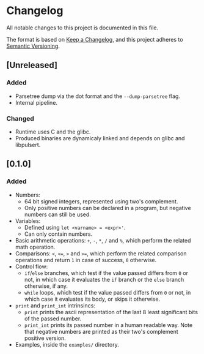 # Changelog

All notable changes to this project is documented in this file.

The format is based on [Keep a Changelog](https://keepachangelog.com/en/1.1.0/),
and this project adheres to [Semantic Versioning](https://semver.org/spec/v2.0.0.html).

## [Unreleased]

### Added

- Parsetree dump via the dot format and the `--dump-parsetree` flag.
- Internal pipeline.

### Changed

- Runtime uses C and the glibc.
- Produced binaries are dynamicaly linked and depends on glibc and libpulsert.

## [0.1.0]

### Added

- Numbers:
    - 64 bit signed integers, represented using two's complement.
    - Only positive numbers can be declared in a program, but negative numbers can still be used.
- Variables:
    - Defined using `let <varname> = <expr>'`.
    - Can only contain numbers.
- Basic arithmetic operations: `+`, `-`, `*`, `/` and `%`, which perform the related math operation.
- Comparisons: `<`, `<=`, `>` and `>=`, which perform the related comparison operations and return `1` in case of success, `0` otherwise.
- Control flow:
    - `if`/`else` branches, which test if the value passed differs from `0` or not, in which case it evaluates the `if` branch or the `else` branch otherwise, if any.
    - `while` loops, which test if the value passed differs from `0` or not, in which case it evaluates its body, or skips it otherwise.
- `print` and `print_int` intrinsincs:
    - `print` prints the ascii representation of the last 8 least significant bits of the passed number.
    - `print_int` prints its passed number in a human readable way. Note that negative numbers are printed as their two's complement positive version.
- Examples, inside the `examples/` directory.
